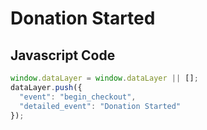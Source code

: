 # Donation Started

### 

## Javascript Code
```js
window.dataLayer = window.dataLayer || [];
dataLayer.push({
  "event": "begin_checkout",
  "detailed_event": "Donation Started"
});
```








